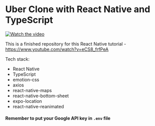 # Uber Clone with React Native and TypeScript

[![Watch the video](https://github.com/bikowalczyk/uber-clone/assets/34490652/6ec7523b-3d7c-42e7-a45e-8efbe10ace85)](https://www.youtube.com/watch?v=eCS8_frfPeA)

This is a finished repository for this React Native tutorial - https://www.youtube.com/watch?v=eCS8_frfPeA

Tech stack:
- React Native
- TypeScript
- emotion-css
- axios
- react-native-maps
- react-native-bottom-sheet
- expo-location
- react-native-reanimated

#### Remember to put your Google API key in `.env` file
